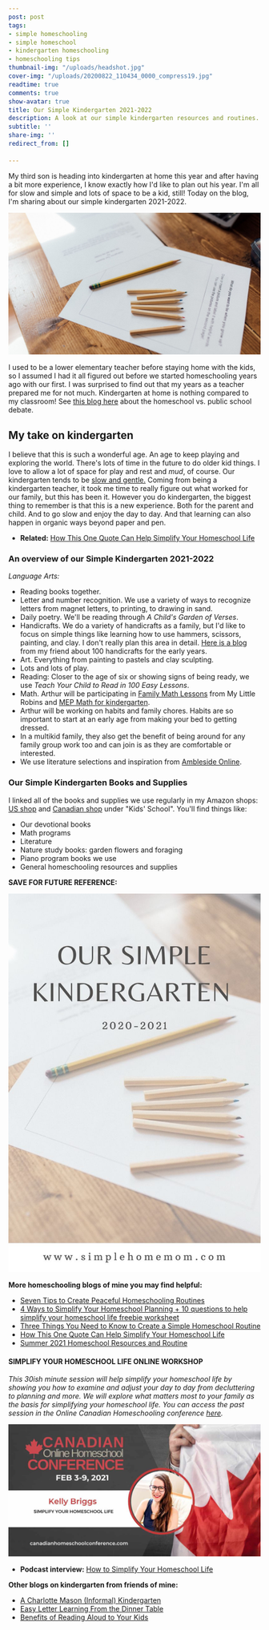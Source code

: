```yaml
---
post: post
tags:
- simple homeschooling
- simple homeschool
- kindergarten homeschooling
- homeschooling tips
thumbnail-img: "/uploads/headshot.jpg"
cover-img: "/uploads/20200822_110434_0000_compress19.jpg"
readtime: true
comments: true
show-avatar: true
title: Our Simple Kindergarten 2021-2022
description: A look at our simple kindergarten resources and routines.
subtitle: ''
share-img: ''
redirect_from: []

---
```

My third son is heading into kindergarten at home this year and after having a bit more experience, I know exactly how I'd like to plan out his year. I'm all for slow and simple and lots of space to be a kid, still! Today on the blog, I'm sharing about our simple kindergarten 2021-2022.

![A picture of pencils and paper on a table.](/uploads/simple-homeschooling-shm.jpg "Our Simple Kindergarten 2021-2022 SHM")

I used to be a lower elementary teacher before staying home with the kids, so I assumed I had it all figured out before we started homeschooling years ago with our first. I was surprised to find out that my years as a teacher prepared me for not much. Kindergarten at home is nothing compared to my classroom! See [this blog here](https://homeeducator.com/homeschool-vs-public-school/) about the homeschool vs. public school debate.

## My take on kindergarten

I believe that this is such a wonderful age. An age to keep playing and exploring the world. There's lots of time in the future to do older kid things. I love to allow a lot of space for play and rest and _mud_, of course. Our kindergarten tends to be [slow and gentle.](https://www.lifeabundantlyblog.com/lifeabundantlyblog/2019/11/2/relaxed-kindergarten-preschool-rhythm) Coming from being a kindergarten teacher, it took me time to really figure out what worked for our family, but this has been it. However you do kindergarten, the biggest thing to remember is that this is a new experience. Both for the parent and child. And to go slow and enjoy the day to day. And that learning can also happen in organic ways beyond paper and pen.

* **Related:** [How This One Quote Can Help Simplify Your Homeschool Life](https://www.simplehomemom.com/how-this-one-quote-can-help-simplify-your-homeschool-life/)

### An overview of our Simple Kindergarten 2021-2022

_Language Arts:_

* Reading books together.
* Letter and number recognition. We use a variety of ways to recognize letters from magnet letters, to printing, to drawing in sand.
* Daily poetry. We'll be reading through _A Child's Garden of Verses_.
* Handicrafts. We do a variety of handicrafts as a family, but I'd like to focus on simple things like learning how to use hammers, scissors, painting, and clay. I don't really plan this area in detail. [Here is a blog](https://mylittlerobins.com/2017/11/100-handicrafts/) from my friend about 100 handicrafts for the early years.
* Art. Everything from painting to pastels and clay sculpting.
* Lots and lots of play.
* Reading: Closer to the age of six or showing signs of being ready, we use _Teach Your Child to Read in 100 Easy Lessons_.
* Math. Arthur will be participating in [Family Math Lessons](https://my-little-robins-shop.myshopify.com/collections/math/products/family-time-math-digital-download) from My Little Robins and [MEP Math for kindergarten](https://www.cimt.org.uk/projects/mepres/primary/index.htm#reception).
* Arthur will be working on habits and family chores. Habits are so important to start at an early age from making your bed to getting dressed.
* In a multikid family, they also get the benefit of being around for any family group work too and can join is as they are comfortable or interested.
* We use literature selections and inspiration from [Ambleside Online](https://www.amblesideonline.org/ao-y0).

### Our Simple Kindergarten Books and Supplies

I linked all of the books and supplies we use regularly in my Amazon shops: [US shop]() and [Canadian shop](www.amazon.ca/shop/simplehomemom) under "Kids' School". You'll find things like:

* Our devotional books
* Math programs
* Literature
* Nature study books: garden flowers and foraging
* Piano program books we use
* General homeschooling resources and supplies

**SAVE FOR FUTURE REFERENCE:**

![Blog image.](/uploads/2-1.jpg "Our Simple Kindergarten 2020-2021 SHM")

**More homeschooling blogs of mine you may find helpful:**

* [Seven Tips to Create Peaceful Homeschooling Routines](https://www.simplehomemom.com/seven-tips-to-create-peaceful-homeschooling-routines/)
* [4 Ways to Simplify Your Homeschool Planning + 10 questions to help simplify your homeschool life freebie worksheet](https://www.simplehomemom.com/4-ways-to-simplify-your-homeschool-planning/)
* [Three Things You Need to Know to Create a Simple Homeschool Routine](https://www.simplehomemom.com/three-things-you-need-to-know-to-create-a-simple-homeschool-routine/)
* [How This One Quote Can Help Simplify Your Homeschool Life](https://www.simplehomemom.com/how-this-one-quote-can-help-simplify-your-homeschool-life/)
* [Summer 2021 Homeschool Resources and Routine](https://www.simplehomemom.com/summer-2021-homeschool-resources-and-routine/)

#### SIMPLIFY YOUR HOMESCHOOL LIFE ONLINE WORKSHOP

_This 30ish minute session will help simplify your homeschool life by showing you how to examine and adjust your day to day from decluttering to planning and more. We will explore what matters most to your family as the basis for simplifying your homeschool life. You can access the past session in the Online Canadian Homeschooling conference_ [_here_](https://canadianhomeschoolconference.com/aff/42/)_._

![](/uploads/1610818702170_kellybriggs_compress48.jpg)

* **Podcast interview:** [How to Simplify Your Homeschool Life](https://capturingthecharmedlife.com/2021/03/15/how-to-simplify-your-homeschool-life/)

**Other blogs on kindergarten from friends of mine:**

* [A Charlotte Mason (Informal) Kindergarten](https://mylittlerobins.com/2019/09/a-charlotte-mason-informal-kindergarten/)
* [Easy Letter Learning From the Dinner Table](https://thebeckablog.com/easy-letter-learning-from-the-dinner-table/)
* [Benefits of Reading Aloud to Your Kids](https://www.inspirethemom.com/2018/10/29/reading-aloud/)